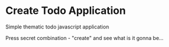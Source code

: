 # Create Todo Application
Simple thematic todo javascript application

Press secret combination - "create" and see what is it gonna be...
